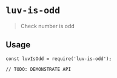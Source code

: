 # `luv-is-odd`

> Check number is odd

## Usage

```
const luvIsOdd = require('luv-is-odd');

// TODO: DEMONSTRATE API
```
